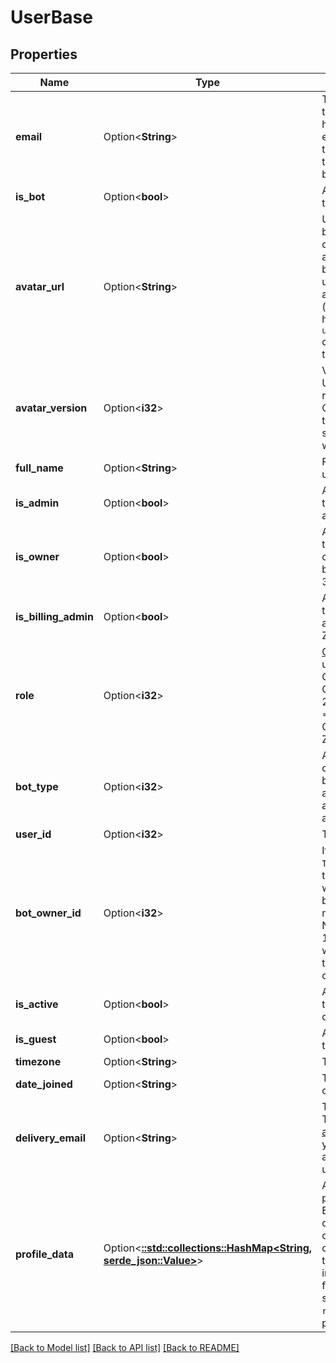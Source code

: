 # UserBase

## Properties

Name | Type | Description | Notes
------------ | ------------- | ------------- | -------------
**email** | Option<**String**> | The Zulip API email address of the user or bot.  If you do not have permission to view the email address of the target user, this will be a fake email address that is usable for the Zulip API but nothing else.  | [optional]
**is_bot** | Option<**bool**> | A boolean specifying whether the user is a bot or full account.  | [optional]
**avatar_url** | Option<**String**> | URL for the user's avatar.  Will be `null` if the `client_gravatar` query parameter was set to `True` and the user's avatar is hosted by the Gravatar provider (i.e. the user has never uploaded an avatar).  **Changes**: In Zulip 3.0 (feature level 18), if the client has the `user_avatar_url_field_optional` capability, this will be missing at the server's sole discretion.  | [optional]
**avatar_version** | Option<**i32**> | Version for the user's avatar.  Used for cache-busting requests for the user's avatar.  Clients generally shouldn't need to use this; most avatar URLs sent by Zulip will already end with `?v={avatar_version}`.  | [optional]
**full_name** | Option<**String**> | Full name of the user or bot, used for all display purposes.  | [optional]
**is_admin** | Option<**bool**> | A boolean specifying whether the user is an organization administrator.  | [optional]
**is_owner** | Option<**bool**> | A boolean specifying whether the user is an organization owner. If true, is_admin will also be true.  **Changes**: New in Zulip 3.0 (feature level 8).  | [optional]
**is_billing_admin** | Option<**bool**> | A boolean specifying whether the user is a billing administrator.  **Changes**: New in Zulip 5.0 (feature level 73).  | [optional]
**role** | Option<**i32**> | [Organization-level role](/help/roles-and-permissions)) of the user. Poosible values are:  * Organization owner => 100 * Organization administrator => 200 * Organization moderator => 300 * Member => 400 * Guest => 600  **Changes**: New in Zulip 4.0 (feature level 59).  | [optional]
**bot_type** | Option<**i32**> | An integer describing the type of bot: * `null` if the user isn't a bot. * `1` for a `Generic` bot. * `2` for an `Incoming webhook` bot. * `3` for an `Outgoing webhook` bot. * `4` for an `Embedded` bot.  | [optional]
**user_id** | Option<**i32**> | The unique ID of the user.  | [optional]
**bot_owner_id** | Option<**i32**> | If the user is a bot (i.e. `is_bot` is `True`), `bot_owner` is the user ID of the bot's owner (usually, whoever created the bot).  Will be null for legacy bots that do not have an owner.  **Changes**: New in Zulip 3.0 (feature level 1).  In previous versions, there was a `bot_owner` field containing the email address of the bot's owner.  | [optional]
**is_active** | Option<**bool**> | A boolean specifying whether the user account has been deactivated.  | [optional]
**is_guest** | Option<**bool**> | A boolean specifying whether the user is a guest user.  | [optional]
**timezone** | Option<**String**> | The time zone of the user.  | [optional]
**date_joined** | Option<**String**> | The time the user account was created.  | [optional]
**delivery_email** | Option<**String**> | The user's real email address.  This field is present only if [email address visibility](/help/restrict-visibility-of-email-addresses) is limited and you are an administrator with access to real email addresses under the configured policy.  | [optional]
**profile_data** | Option<[**::std::collections::HashMap<String, serde_json::Value>**](serde_json::Value.md)> | A dictionary containing custom profile field data for the user. Each entry maps the integer ID of a custom profile field in the organization to a dictionary containing the user's data for that field.  Generally the data includes just a single `value` key; for those custom profile fields supporting Markdown, a `rendered_value` key will also be present.  | [optional]

[[Back to Model list]](../README.md#documentation-for-models) [[Back to API list]](../README.md#documentation-for-api-endpoints) [[Back to README]](../README.md)


